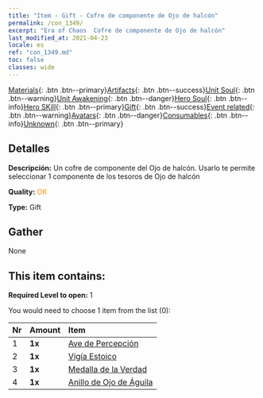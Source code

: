```yaml
---
title: "Item - Gift - Cofre de componente de Ojo de halcón"
permalink: /con_1349/
excerpt: "Era of Chaos  Cofre de componente de Ojo de halcón"
last_modified_at: 2021-04-23
locale: es
ref: "con_1349.md"
toc: false
classes: wide
---
```

 [Materials](/ItemsES/){: .btn .btn--primary}[Artifacts](/ItemsES/Artifacts/){: .btn .btn--success}[Unit Soul](/ItemsES/UnitSoul/){: .btn .btn--warning}[Unit Awakening](/ItemsES/UnitAwakening/){: .btn .btn--danger}[Hero Soul](/ItemsES/HeroSoul/){: .btn .btn--info}[Hero SKill](/ItemsES/HeroSkill/){: .btn .btn--primary}[Gift](/ItemsES/Gift/){: .btn .btn--success}[Event related](/ItemsES/Events/){: .btn .btn--warning}[Avatars](/ItemsES/Avatars/){: .btn .btn--danger}[Consumables](/ItemsES/Consumables/){: .btn .btn--info}[Unknown](/ItemsES/Unknown/){: .btn .btn--primary}

## Detalles
 **Descripción:** Un cofre de componente del Ojo de halcón. Usarlo te permite seleccionar 1 componente de los tesoros de Ojo de halcón

 **Quality:** <span style="color: #FF8C00">OK</span>

 **Type:** Gift

## Gather

  None

## This item contains:

 **Required Level to open:** 1

 You would need to choose 1 item from the list (0):

  | Nr | Amount |     Item    |
  |:---|:-------|:------------|
  | 1 |  **1x** | [Ave de Percepción](/ItemsES/art_132/) |  | 
  | 2 |  **1x** | [Vigía Estoico](/ItemsES/art_133/) |  | 
  | 3 |  **1x** | [Medalla de la Verdad](/ItemsES/art_134/) |  | 
  | 4 |  **1x** | [Anillo de Ojo de Águila](/ItemsES/art_135/) |  | 
